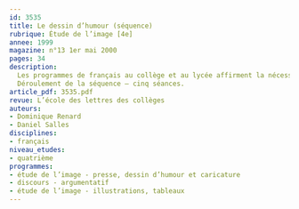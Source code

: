 ```yaml
---
id: 3535
title: Le dessin d’humour (séquence)
rubrique: Étude de l’image [4e]
annee: 1999
magazine: n°13 1er mai 2000
pages: 34
description: 
  Les programmes de français au collège et au lycée affirment la nécessité d’intégrer l’analyse des images dans l’enseignement et mettent en relation l’étude de l’image avec l’apprentissage des discours verbaux, selon une progression qui va de la représentation à l’argumentation. Mais, si le document d’accompagnement propose le plan d’une séquence didactique, il n’aide pas les enseignants à mettre en place des méthodes propres à l’étude du dessin d’humour, qu’il ne distingue d’ailleurs pas du dessin de presse. Or, le dessin d’humour, différent de la caricature et du dessin de presse, s’intéresse moins aux faits sociaux qu’aux attitudes culturelles, morales et esthétiques. Cet article est donc consacré à l’étude des dessins d’humour et à leurs rapports avec l’argumentation. Ce travail prend sa place plutôt dans la seconde moitié de l’année scolaire et constitue une première approche de l’argumentation. Les dessins, souvent plus forts que les textes, sont en effet saisis plus facilement et immédiatement par les élèves. Leur lecture et la verbalisation qu’elle entraîne permettent de commencer à mettre en place les outils pour l’apprentissage de l’argumentation. On supposera déjà acquis par les élèves les techniques de base de la lecture de l’image fixe et le repérage des dominantes descriptives, narratives, explicatives, argumentatives des images.
  Déroulement de la séquence – cinq séances.
article_pdf: 3535.pdf
revue: L’école des lettres des collèges
auteurs:
- Dominique Renard
- Daniel Salles
disciplines:
- français
niveau_etudes:
- quatrième
programmes:
- étude de l’image - presse, dessin d’humour et caricature
- discours - argumentatif
- étude de l’image - illustrations, tableaux
---
```

